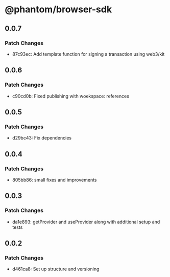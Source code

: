 # @phantom/browser-sdk

## 0.0.7

### Patch Changes

- 87c93ec: Add template function for signing a transaction using web3/kit

## 0.0.6

### Patch Changes

- c90cd0b: Fixed publishing with woekspace: references

## 0.0.5

### Patch Changes

- d29bc43: Fix dependencies

## 0.0.4

### Patch Changes

- 805bb86: small fixes and improvements

## 0.0.3

### Patch Changes

- da1e893: getProvider and useProvider along with additional setup and tests

## 0.0.2

### Patch Changes

- d461ca8: Set up structure and versioning
